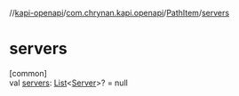 //[kapi-openapi](../../../index.md)/[com.chrynan.kapi.openapi](../index.md)/[PathItem](index.md)/[servers](servers.md)

# servers

[common]\
val [servers](servers.md): [List](https://kotlinlang.org/api/latest/jvm/stdlib/kotlin.collections/-list/index.html)&lt;[Server](../-server/index.md)&gt;? = null
